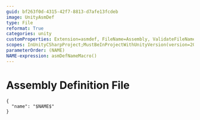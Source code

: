 ```yaml
---
guid: bf263f0d-4315-42f7-8813-d7afe13fcdeb
image: UnityAsmDef
type: File
reformat: True
categories: unity
customProperties: Extension=asmdef, FileName=Assembly, ValidateFileName=True
scopes: InUnityCSharpProject;MustBeInProjectWithUnityVersion(version=2017.3)
parameterOrder: (NAME)
NAME-expression: asmDefNameMacro()
---
```


# Assembly Definition File

```
{
  "name": "$NAME$"
}
```